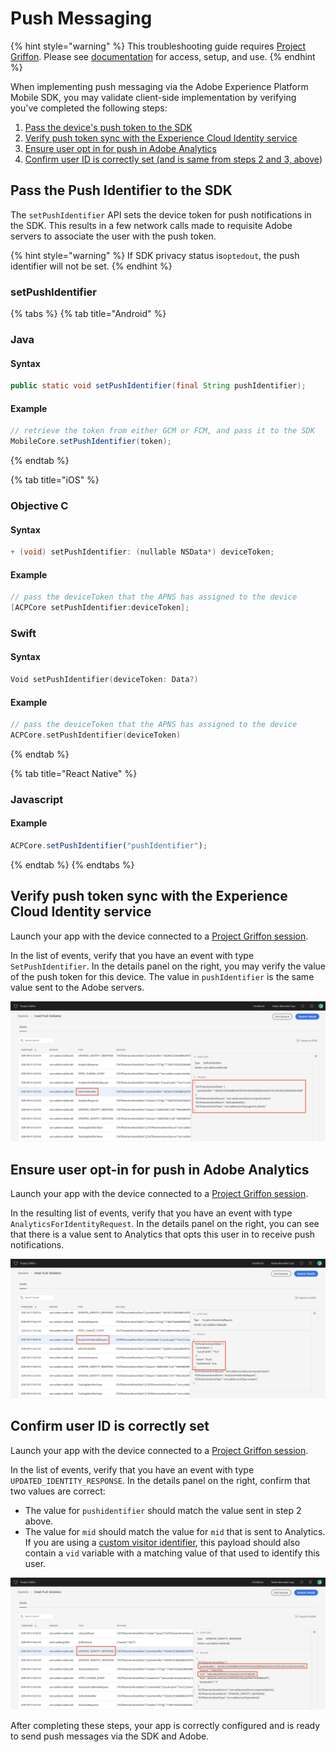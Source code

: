 # Push Messaging

{% hint style="warning" %}
This troubleshooting guide requires [Project Griffon](../../beta/project-griffon/). Please see [documentation](../../beta/project-griffon/) for access, setup, and use.
{% endhint %}

When implementing push messaging via the Adobe Experience Platform Mobile SDK, you may validate client-side implementation by verifying you've completed the following steps:

1. [Pass the device's push token to the SDK](troubleshooting-push.md#pass-the-push-identifier-to-the-sdk)
2. [Verify push token sync with the Experience Cloud Identity service](troubleshooting-push.md#validate-setpushidentifier-event)
3. [Ensure user opt in for push in Adobe Analytics](troubleshooting-push.md#validate-analytics-request-with-push-optin)
4. [Confirm user ID is correctly set \(and is same from steps 2 and 3, above](troubleshooting-push.md#validate-the-user-id-is-correct)\)

## Pass the Push Identifier to the SDK

The `setPushIdentifier` API sets the device token for push notifications in the SDK. This results in a few network calls made to requisite Adobe servers to associate the user with the push token.

{% hint style="warning" %}
If SDK privacy status is`optedout`, the push identifier will not be set.
{% endhint %}

### setPushIdentifier

{% tabs %}
{% tab title="Android" %}
### Java

#### Syntax

```java
public static void setPushIdentifier(final String pushIdentifier);
```

#### Example

```java
// retrieve the token from either GCM or FCM, and pass it to the SDK
MobileCore.setPushIdentifier(token);
```
{% endtab %}

{% tab title="iOS" %}
### Objective C

#### Syntax

```objectivec
+ (void) setPushIdentifier: (nullable NSData*) deviceToken;
```

#### Example

```objectivec
// pass the deviceToken that the APNS has assigned to the device
[ACPCore setPushIdentifier:deviceToken];
```

### Swift

#### Syntax

```swift
Void setPushIdentifier(deviceToken: Data?)
```

#### Example

```swift
// pass the deviceToken that the APNS has assigned to the device
ACPCore.setPushIdentifier(deviceToken)
```
{% endtab %}

{% tab title="React Native" %}
### Javascript

#### Example

```jsx
ACPCore.setPushIdentifier("pushIdentifier");
```
{% endtab %}
{% endtabs %}

## Verify push token sync with the Experience Cloud Identity service

Launch your app with the device connected to a [Project Griffon session](../../beta/project-griffon/).

In the list of events, verify that you have an event with type `SetPushIdentifier`. In the details panel on the right, you may verify the value of the push token for this device. The value in `pushIdentifier` is the same value sent to the Adobe servers.

![](../../.gitbook/assets/push_token_to_identity.png)

## Ensure user opt-in for push in Adobe Analytics

Launch your app with the device connected to a [Project Griffon session](../../beta/project-griffon/).

In the resulting list of events, verify that you have an event with type `AnalyticsForIdentityRequest`. In the details panel on the right, you can see that there is a value sent to Analytics that opts this user in to receive push notifications.

![](../../.gitbook/assets/push_analytics_optin.png)

## Confirm user ID is correctly set

Launch your app with the device connected to a [Project Griffon session](../../beta/project-griffon/).

In the list of events, verify that you have an event with type `UPDATED_IDENTITY_RESPONSE`. In the details panel on the right, confirm that two values are correct:

* The value for `pushidentifier` should match the value sent in step 2 above.
* The value for `mid` should match the value for `mid` that is sent to Analytics. If you are using a [custom visitor identifier](../../using-mobile-extensions/adobe-analytics/analytics-api-reference.md#setidentifier), this payload should also contain a `vid` variable with a matching value of that used to identify this user.

![](../../.gitbook/assets/push_identities.png)

After completing these steps, your app is correctly configured and is ready to send push messages via the SDK and Adobe.

